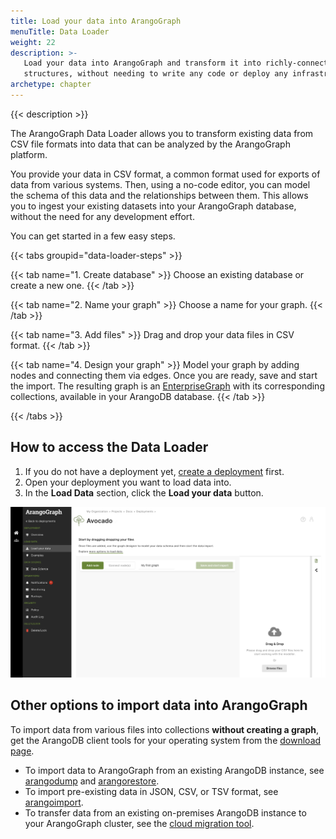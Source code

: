 ```yaml
---
title: Load your data into ArangoGraph
menuTitle: Data Loader
weight: 22
description: >-
   Load your data into ArangoGraph and transform it into richly-connected graph
   structures, without needing to write any code or deploy any infrastructure
archetype: chapter
---
```

{{< description >}}

The ArangoGraph Data Loader allows you to transform existing data from CSV file
formats into data that can be analyzed by the ArangoGraph platform.

You provide your data in CSV format, a common format used for exports of data
from various systems. Then, using a no-code editor, you can model the schema of
this data and the relationships between them. This allows you to ingest your
existing datasets into your ArangoGraph database, without the need for any
development effort.

You can get started in a few easy steps.

{{< tabs groupid="data-loader-steps" >}}

{{< tab name="1. Create database" >}}
Choose an existing database or create a new one.
{{< /tab >}}

{{< tab name="2. Name your graph" >}}
Choose a name for your graph.
{{< /tab >}}

{{< tab name="3. Add files" >}}
Drag and drop your data files in CSV format.
{{< /tab >}}

{{< tab name="4. Design your graph" >}}
Model your graph by adding nodes and connecting them via edges.
Once you are ready, save and start the import. The resulting graph is an
[EnterpriseGraph](../../graphs/enterprisegraphs/_index.md) with its
corresponding collections, available in your ArangoDB database.
{{< /tab >}}

{{< /tabs >}}

## How to access the Data Loader

1. If you do not have a deployment yet, [create a deployment](../deployments/_index.md#how-to-create-a-new-deployment) first.
2. Open your deployment you want to load data into.
3. In the **Load Data** section, click the **Load your data** button.

![ArangoGraph Data Loader Overview](../../../images/arangograph-data-loader-overview.png)

## Other options to import data into ArangoGraph

To import data from various files into collections **without creating a graph**,
get the ArangoDB client tools for your operating system from the
[download page](https://arangodb.com/download-major/).

- To import data to ArangoGraph from an existing ArangoDB instance, see
  [arangodump](../../components/tools/arangodump/) and
  [arangorestore](../../components/tools/arangorestore/).
- To import pre-existing data in JSON, CSV, or TSV format, see
  [arangoimport](../../components/tools/arangoimport/).
- To transfer data from an existing on-premises ArangoDB instance to your
  ArangoGraph cluster, see the [cloud migration tool](../migrate-to-the-cloud.md).
